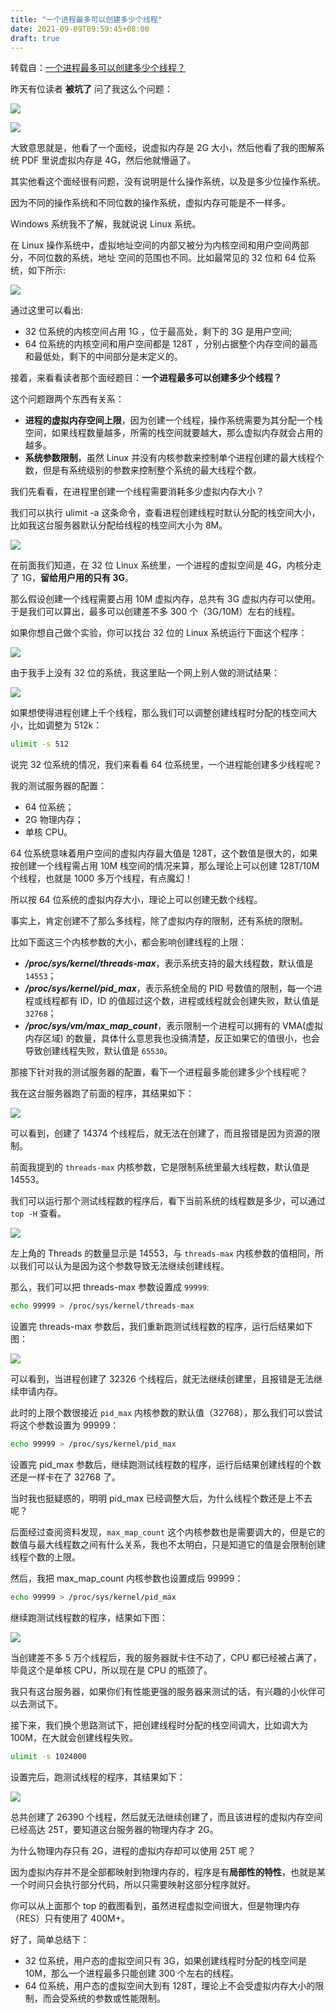 ```yaml
---
title: "一个进程最多可以创建多少个线程"
date: 2021-09-09T09:59:45+08:00
draft: true
---
```


转载自：[一个进程最多可以创建多少个线程？](https://zhuanlan.zhihu.com/p/387673151)

昨天有位读者 **被坑了** 问了我这么个问题：

![](https://pic3.zhimg.com/v2-0683917e0fef8ea226f85c3a6ac722ea_r.jpg)

<!--more-->

![](https://pic3.zhimg.com/v2-34a15f1c49e21b8a8b27fcdffde602de_r.jpg)

大致意思就是，他看了一个面经，说虚拟内存是 2G 大小，然后他看了我的图解系统 PDF 里说虚拟内存是 4G，然后他就懵逼了。

其实他看这个面经很有问题，没有说明是什么操作系统，以及是多少位操作系统。

因为不同的操作系统和不同位数的操作系统，虚拟内存可能是不一样多。

Windows 系统我不了解，我就说说 Linux 系统。

在 Linux 操作系统中，虚拟地址空间的内部又被分为内核空间和用户空间两部分，不同位数的系统，地址 空间的范围也不同。比如最常⻅的 32 位和 64 位系统，如下所示:

![](https://pic3.zhimg.com/v2-b582fe256116dfbc8d9181155693e1f6_r.jpg)

通过这里可以看出:

* 32 位系统的内核空间占用 1G ，位于最高处，剩下的 3G 是用户空间;
* 64 位系统的内核空间和用户空间都是 128T ，分别占据整个内存空间的最高和最低处，剩下的中间部分是未定义的。

接着，来看看读者那个面经题目：**一个进程最多可以创建多少个线程？**

这个问题跟两个东西有关系：

* **进程的虚拟内存空间上限**，因为创建一个线程，操作系统需要为其分配一个栈空间，如果线程数量越多，所需的栈空间就要越大，那么虚拟内存就会占用的越多。
* **系统参数限制**，虽然 Linux 并没有内核参数来控制单个进程创建的最大线程个数，但是有系统级别的参数来控制整个系统的最大线程个数。

我们先看看，在进程里创建一个线程需要消耗多少虚拟内存大小？

我们可以执行 ulimit -a 这条命令，查看进程创建线程时默认分配的栈空间大小，比如我这台服务器默认分配给线程的栈空间大小为 8M。

![](https://pic3.zhimg.com/v2-f1cd6d5ec4ae0b32202d9ec800ff0422_r.jpg)

在前面我们知道，在 32 位 Linux 系统里，一个进程的虚拟空间是 4G，内核分走了 1G，**留给用户用的只有 3G**。

那么假设创建一个线程需要占用 10M 虚拟内存，总共有 3G 虚拟内存可以使用。于是我们可以算出，最多可以创建差不多 300 个（3G/10M）左右的线程。

如果你想自己做个实验，你可以找台 32 位的 Linux 系统运行下面这个程序：

![](https://pic3.zhimg.com/v2-44bc989fac38aacd8629db85d51428c2_r.jpg)

由于我手上没有 32 位的系统，我这里贴一个网上别人做的测试结果：

![](https://pic2.zhimg.com/v2-19b5ccecf0d8ae52fb33cd3df04f8d11_r.jpg)

如果想使得进程创建上千个线程，那么我们可以调整创建线程时分配的栈空间大小，比如调整为 512k：

```sh
ulimit -s 512
```

说完 32 位系统的情况，我们来看看 64 位系统里，一个进程能创建多少线程呢？

我的测试服务器的配置：

* 64 位系统；
* 2G 物理内存；
* 单核 CPU。

64 位系统意味着用户空间的虚拟内存最大值是 128T，这个数值是很大的，如果按创建一个线程需占用 10M 栈空间的情况来算，那么理论上可以创建 128T/10M 个线程，也就是 1000 多万个线程，有点魔幻！

所以按 64 位系统的虚拟内存大小，理论上可以创建无数个线程。

事实上，肯定创建不了那么多线程，除了虚拟内存的限制，还有系统的限制。

比如下面这三个内核参数的大小，都会影响创建线程的上限：

* **_/proc/sys/kernel/threads-max_**，表示系统支持的最大线程数，默认值是 `14553`；
* **_/proc/sys/kernel/pid_max_**，表示系统全局的 PID 号数值的限制，每一个进程或线程都有 ID，ID 的值超过这个数，进程或线程就会创建失败，默认值是 `32768`；
* **_/proc/sys/vm/max_map_count_**，表示限制一个进程可以拥有的 VMA(虚拟内存区域) 的数量，具体什么意思我也没搞清楚，反正如果它的值很小，也会导致创建线程失败，默认值是 `65530`。

那接下针对我的测试服务器的配置，看下一个进程最多能创建多少个线程呢？

我在这台服务器跑了前面的程序，其结果如下：

![](https://pic2.zhimg.com/v2-67b4a44297aa2bab72d4253436aa8e31_r.jpg)

可以看到，创建了 14374 个线程后，就无法在创建了，而且报错是因为资源的限制。

前面我提到的 `threads-max` 内核参数，它是限制系统里最大线程数，默认值是 14553。

我们可以运行那个测试线程数的程序后，看下当前系统的线程数是多少，可以通过 `top -H` 查看。

![](https://pic4.zhimg.com/v2-147e22a9a620a3ab569c3f1b9a54c2a7_r.jpg)

左上角的 Threads 的数量显示是 14553，与 `threads-max` 内核参数的值相同，所以我们可以认为是因为这个参数导致无法继续创建线程。

那么，我们可以把 threads-max 参数设置成 `99999`:

```sh
echo 99999 > /proc/sys/kernel/threads-max
```

设置完 threads-max 参数后，我们重新跑测试线程数的程序，运行后结果如下图：

![](https://pic3.zhimg.com/v2-c4d162065be03fbf479e233107a0ed76_r.jpg)

可以看到，当进程创建了 32326 个线程后，就无法继续创建里，且报错是无法继续申请内存。

此时的上限个数很接近 `pid_max` 内核参数的默认值（32768），那么我们可以尝试将这个参数设置为 99999：

```sh
echo 99999 > /proc/sys/kernel/pid_max
```

设置完 pid_max 参数后，继续跑测试线程数的程序，运行后结果创建线程的个数还是一样卡在了 32768 了。

当时我也挺疑惑的，明明 pid_max 已经调整大后，为什么线程个数还是上不去呢？

后面经过查阅资料发现，`max_map_count` 这个内核参数也是需要调大的，但是它的数值与最大线程数之间有什么关系，我也不太明白，只是知道它的值是会限制创建线程个数的上限。

然后，我把 max_map_count 内核参数也设置成后 99999：

```sh
echo 99999 > /proc/sys/kernel/pid_max
```

继续跑测试线程数的程序，结果如下图：

![](https://pic3.zhimg.com/v2-aa05b03c05c20d4faf2cebfee8ff638a_b.jpg)

当创建差不多 5 万个线程后，我的服务器就卡住不动了，CPU 都已经被占满了，毕竟这个是单核 CPU，所以现在是 CPU 的瓶颈了。

我只有这台服务器，如果你们有性能更强的服务器来测试的话，有兴趣的小伙伴可以去测试下。

接下来，我们换个思路测试下，把创建线程时分配的栈空间调大，比如调大为 100M，在大就会创建线程失败。

```sh
ulimit -s 1024000
```

设置完后，跑测试线程的程序，其结果如下：

![](https://pic2.zhimg.com/v2-44ac30a317ef45e8bd7fb058f8c2cb5d_r.jpg)

总共创建了 26390 个线程，然后就无法继续创建了，而且该进程的虚拟内存空间已经高达 25T，要知道这台服务器的物理内存才 2G。

为什么物理内存只有 2G，进程的虚拟内存却可以使用 25T 呢？

因为虚拟内存并不是全部都映射到物理内存的，程序是有**局部性的特性**，也就是某一个时间只会执行部分代码，所以只需要映射这部分程序就好。

你可以从上面那个 top 的截图看到，虽然进程虚拟空间很大，但是物理内存（RES）只有使用了 400M+。

好了，简单总结下：

* 32 位系统，用户态的虚拟空间只有 3G，如果创建线程时分配的栈空间是 10M，那么一个进程最多只能创建 300 个左右的线程。
* 64 位系统，用户态的虚拟空间大到有 128T，理论上不会受虚拟内存大小的限制，而会受系统的参数或性能限制。
